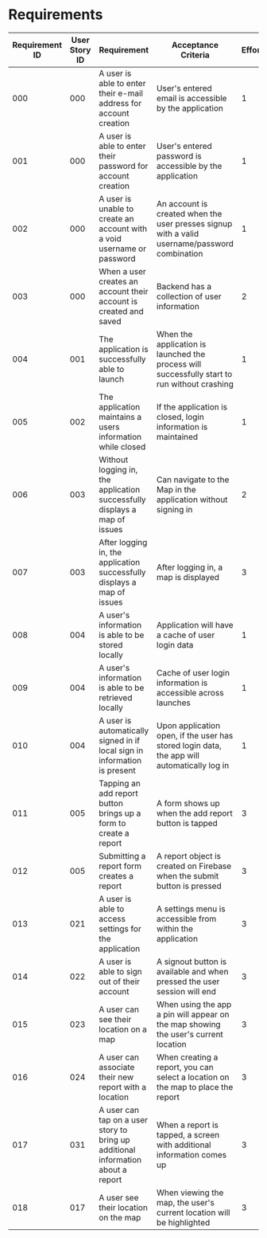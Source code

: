# Requirements

| Requirement ID | User Story ID | Requirement | Acceptance Criteria | Effort | Priority | Status |
|----------------|---------------|-------------|-------------|--------|--------|--------|
|000|000| A user is able to enter their e-mail address for account creation|User's entered email is accessible by the application|1|Necessary|Satisfied|
|001|000| A user is able to enter their password for account creation|User's entered password is accessible by the application|1|Necessary|Satisfied|
|002|000| A user is unable to create an account with a void username or password|An account is created when the user presses signup with a valid username/password combination|1|Necessary|Satisfied|
|003|000| When a user creates an account their account is created and saved|Backend has a collection of user information|2|Necessary|Satisfied|
|004|001| The application is successfully able to launch|When the application is launched the process will successfully start to run without crashing|1|Necessary|Satisfied|
|005|002| The application maintains a users information while closed|If the application is closed, login information is maintained|1|Necessary|Satisfied|
|006|003| Without logging in, the application successfully displays a map of issues|Can navigate to the Map in the application without signing in|2|Important|Working|
|007|003| After logging in, the application successfully displays a map of issues|After logging in, a map is displayed|3|Necessary|Satisfied|
|008|004| A user's information is able to be stored locally|Application will have a cache of user login data|1|Necessary|Satisfied|
|009|004| A user's information is able to be retrieved locally|Cache of user login information is accessible across launches|1|Necessary|Working|
|010|004| A user is automatically signed in if local sign in information is present|Upon application open, if the user has stored login data, the app will automatically log in|1|Necessary|Satisfied|
|011|005| Tapping an add report button brings up a form to create a report|A form shows up when the add report button is tapped|3|Necessary|Satisfied|
|012|005| Submitting a report form creates a report|A report object is created on Firebase when the submit button is pressed|3|Necessary|Satisfied|
|013|021| A user is able to access settings for the application|A settings menu is accessible from within the application|3|Necessary|Working|
|014|022| A user is able to sign out of their account|A signout button is available and when pressed the user session will end|3|Necessary|Done|
|015|023| A user can see their location on a map|When using the app a pin will appear on the map showing the user's current location|3|Necessary|Working|
|016|024| A user can associate their new report with a location|When creating a report, you can select a location on the map to place the report|3|Necessary|Satisfied|
|017|031| A user can tap on a user story to bring up additional information about a report|When a report is tapped, a screen with additional information comes up|3|Necessary|Working|
|018|017| A user see their location on the map|When viewing the map, the user's current location will be highlighted|3|Necessary|Working|
